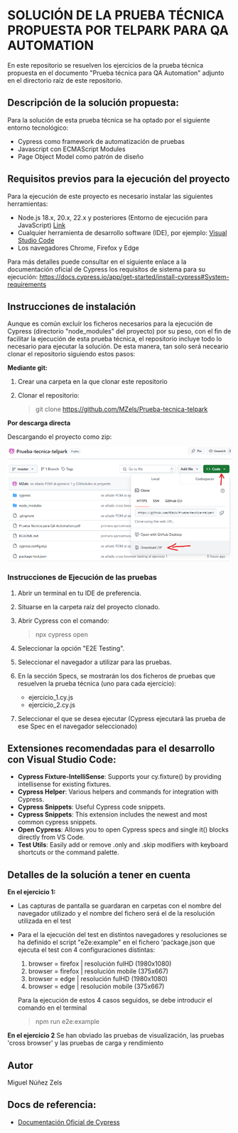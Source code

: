 # SOLUCIÓN DE LA PRUEBA TÉCNICA PROPUESTA POR TELPARK PARA QA AUTOMATION

En este repositorio se resuelven los ejercicios de la prueba técnica propuesta en el documento "Prueba técnica para QA Automation" adjunto en el directorio raíz de este repositorio.

## Descripción de la solución propuesta:

Para la solución de esta prueba técnica se ha optado por el siguiente entorno tecnológico:

* Cypress como framework de automatización de pruebas
* Javascript con ECMAScript Modules
* Page Object Model como patrón de diseño

## Requisitos previos para la ejecución del proyecto

Para la ejecución de este proyecto es necesario instalar las siguientes herramientas:

* Node.js 18.x, 20.x, 22.x y posteriores (Entorno de ejecución para JavaScript) [Link](https://nodejs.org/)
* Cualquier herramienta de desarrollo software (IDE), por ejemplo: [Visual Studio Code](https://code.visualstudio.com/Download)
* Los navegadores Chrome, Firefox y Edge

Para más detalles puede consultar en el siguiente enlace a la documentación oficial de Cypress los requisitos de sistema para su ejecución:
https://docs.cypress.io/app/get-started/install-cypress#System-requirements

## Instrucciones de instalación

Aunque es común excluír los ficheros necesarios para la ejecución de Cypress (directorio "node_modules" del proyecto) por su peso, con el fin de facilitar la ejecución de esta prueba técnica, el repositorio incluye todo lo necesario para ejecutar la solución. De esta manera, tan solo será neceario clonar el repositorio siguiendo estos pasos:

**Mediante git:**

1. Crear una carpeta en la que clonar este repositorio
2. Clonar el repositorio: 

    > git clone https://github.com/MZels/Prueba-tecnica-telpark

**Por descarga directa**

Descargando el proyecto como zip:

![Descargar zip del proyecto](https://github.com/MZels/Prueba-tecnica-telpark/blob/master/captura_download_zip.png?raw=true)

### Instrucciones de Ejecución de las pruebas

1. Abrir un terminal en tu IDE de preferencia.
2. Situarse en la carpeta raíz del proyecto clonado.
3. Abrir Cypress con el comando:

    > npx cypress open
   
4. Seleccionar la opción "E2E Testing".
5. Seleccionar el navegador a utilizar para las pruebas.
6. En la sección Specs, se mostrarán los dos ficheros de pruebas que resuelven la prueba técnica (uno para cada ejercicio):

    * ejercicio_1.cy.js
    * ejercicio_2.cy.js
   
7. Seleccionar el que se desea ejecutar (Cypress ejecutará las prueba de ese Spec en el navegador seleccionado)

## Extensiones recomendadas para el desarrollo con Visual Studio Code:

* **Cypress Fixture-IntelliSense**: Supports your cy.fixture() by providing intellisense for existing fixtures.
* **Cypress Helper**: Various helpers and commands for integration with Cypress.
* **Cypress Snippets**: Useful Cypress code snippets.
* **Cypress Snippets**: This extension includes the newest and most common cypress snippets.
* **Open Cypress**: Allows you to open Cypress specs and single it() blocks directly from VS Code.
* **Test Utils**: Easily add or remove .only and .skip modifiers with keyboard shortcuts or the command palette.


## Detalles de la solución a tener en cuenta

**En el ejercicio 1:**

* Las capturas de pantalla se guardaran en carpetas con el nombre del navegador utilizado y el nombre del fichero será el de la resolución utilizada en el test

* Para el la ejecución del test en distintos navegadores y resoluciones se ha definido el script "e2e:example" en el fichero 'package.json que ejecuta el test con 4 configuraciones distintas:

    1. browser = firefox | resolución fulHD (1980x1080)
    2. browser = firefox | resolución mobile (375x667)
    3. browser = edge | resolución fulHD (1980x1080)
    4. browser = edge | resolución mobile (375x667)

    Para la ejecución de estos 4 casos seguidos, se debe introducir el comando en el terminal
    > npm run e2e:example

**En el ejercicio 2**
Se han obviado las pruebas de visualización, las pruebas 'cross browser' y las pruebas de carga y rendimiento


## Autor

Miguel Núñez Zels

## Docs de referencia:

* [Documentación Oficial de Cypress](https://docs.cypress.io/guides)
